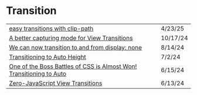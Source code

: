 # Transition

|                                                                                                                                                                             |          |
| --------------------------------------------------------------------------------------------------------------------------------------------------------------------------- | -------- |
| [easy transitions with clip-path](https://app.daily.dev/posts/easy-transitions-with-clip-path-bxjr1n5o7)                                                                    | 4/23/25  |
| [A better capturing mode for View Transitions](https://www.bram.us/2024/09/23/a-better-capturing-mode-for-view-transitions/?ref=dailydev)                                   | 10/17/24 |
| [We can now transition to and from display: none](https://app.daily.dev/posts/we-can-now-transition-to-and-from-display-none-oz2vyuzep)                                     | 8/14/24  |
| [Transitioning to Auto Height](https://css-tricks.com/transitioning-to-auto-height/?ref=usepanda.com)                                                                       | 7/2/24   |
| [One of the Boss Battles of CSS is Almost Won! Transitioning to Auto](https://frontendmasters.com/blog/one-of-the-boss-battles-of-css-is-almost-won-transitioning-to-auto/) | 6/15/24  |
| [Zero-JavaScript View Transitions](https://astro.build/blog/future-of-astro-zero-js-view-transitions/)                                                                      | 6/13/24  |
